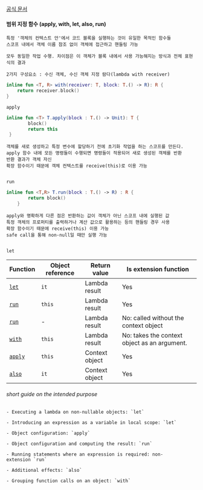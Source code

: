 [공식 문서](https://kotlinlang.org/docs/scope-functions.html)


#### 범위 지정 함수 (apply, with, let, also, run)
	특정 '객체의 컨텍스트 안'에서 코드 블록을 실행하는 것이 유일한 목적인 함수들
	스코프 내에서 객체 이름 참조 없이 객체에 접근하고 핸들링 가능

	모두 동일한 작업 수행. 차이점은 이 객체가 블록 내에서 사용 가능해지는 방식과 전체 표현식의 결과

	2가지 구성요소 : 수신 객체, 수신 객체 지정 람다(lambda with receiver)
	
```kotlin
inline fun <T, R> with(receiver: T, block: T.() -> R): R { 
	return receiver.block()  
}
```


	apply

```kotlin
inline fun <T> T.apply(block : T.() -> Unit): T {
		block()
        return this
 }
```

	객체를 새로 생성하고 특정 변수에 할당하기 전에 초기화 작업을 하는 스코프를 만든다.
	apply 함수 내에 모든 명령들이 수행되면 명령들이 적용되어 새로 생성된 객체를 반환
	반환 결과가 객체 자신
	확장 함수이기 때문에 객체 컨텍스트를 receive(this)로 이용 가능


	run

```kotlin
inline fun <T,R> T.run(block : T.() -> R) : R {
		return block()
    }
```

	apply와 명확하게 다른 점은 반환하는 값이 객체가 아닌 스코프 내에 실행된 값
	특정 객체의 프로퍼티를 출력하거나 계산 값으로 활용하는 등의 핸들링 경우 사용
	확장 함수이기 때문에 receive(this) 이용 가능
	safe call을 통해 non-null일 때만 실행 가능


	let







| Function                                                                  | Object reference | Return value   | Is extension function                        |
| ------------------------------------------------------------------------- | ---------------- | -------------- | -------------------------------------------- |
| [`let`](https://kotlinlang.org/api/latest/jvm/stdlib/kotlin/let.html)     | `it`             | Lambda result  | Yes                                          |
| [`run`](https://kotlinlang.org/api/latest/jvm/stdlib/kotlin/run.html)     | `this`           | Lambda result  | Yes                                          |
| [`run`](https://kotlinlang.org/api/latest/jvm/stdlib/kotlin/run.html)     | -                | Lambda result  | No: called without the context object        |
| [`with`](https://kotlinlang.org/api/latest/jvm/stdlib/kotlin/with.html)   | `this`           | Lambda result  | No: takes the context object as an argument. |
| [`apply`](https://kotlinlang.org/api/latest/jvm/stdlib/kotlin/apply.html) | `this`           | Context object | Yes                                          |
| [`also`](https://kotlinlang.org/api/latest/jvm/stdlib/kotlin/also.html)   | `it`             | Context object | Yes                                          |

###### short guide on the intended purpose
	- Executing a lambda on non-nullable objects: `let`
    
	- Introducing an expression as a variable in local scope: `let`
    
	- Object configuration: `apply`
    
	- Object configuration and computing the result: `run`
    
	- Running statements where an expression is required: non-extension `run`
    
	- Additional effects: `also`
    
	- Grouping function calls on an object: `with`